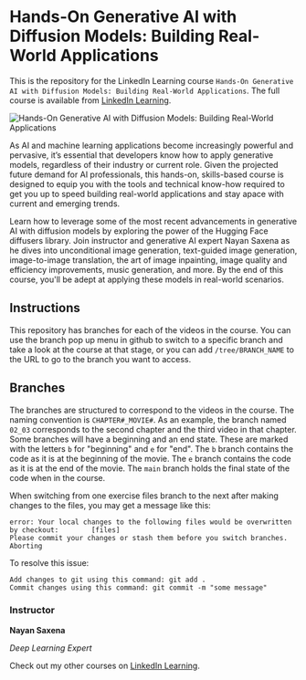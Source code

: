 # Hands-On Generative AI with Diffusion Models: Building Real-World Applications
This is the repository for the LinkedIn Learning course `Hands-On Generative AI with Diffusion Models: Building Real-World Applications`. The full course is available from [LinkedIn Learning][lil-course-url].

![Hands-On Generative AI with Diffusion Models: Building Real-World Applications][lil-thumbnail-url] 

As AI and machine learning applications become increasingly powerful and pervasive, it’s essential that developers know how to apply generative models, regardless of their industry or current role. Given the projected future demand for AI professionals, this hands-on, skills-based course is designed to equip you with the tools and technical know-how required to get you up to speed building real-world applications and stay apace with current and emerging trends.

Learn how to leverage some of the most recent advancements in generative AI with diffusion models by exploring the power of the Hugging Face diffusers library. Join instructor and generative AI expert Nayan Saxena as he dives into unconditional image generation, text-guided image generation, image-to-image translation, the art of image inpainting, image quality and efficiency improvements, music generation, and more. By the end of this course, you'll be adept at applying these models in real-world scenarios.

## Instructions
This repository has branches for each of the videos in the course. You can use the branch pop up menu in github to switch to a specific branch and take a look at the course at that stage, or you can add `/tree/BRANCH_NAME` to the URL to go to the branch you want to access.

## Branches
The branches are structured to correspond to the videos in the course. The naming convention is `CHAPTER#_MOVIE#`. As an example, the branch named `02_03` corresponds to the second chapter and the third video in that chapter. 
Some branches will have a beginning and an end state. These are marked with the letters `b` for "beginning" and `e` for "end". The `b` branch contains the code as it is at the beginning of the movie. The `e` branch contains the code as it is at the end of the movie. The `main` branch holds the final state of the code when in the course.

When switching from one exercise files branch to the next after making changes to the files, you may get a message like this:

    error: Your local changes to the following files would be overwritten by checkout:        [files]
    Please commit your changes or stash them before you switch branches.
    Aborting

To resolve this issue:
	
    Add changes to git using this command: git add .
	Commit changes using this command: git commit -m "some message"


### Instructor

**Nayan Saxena**

_Deep Learning Expert_

Check out my other courses on [LinkedIn Learning](https://www.linkedin.com/learning/instructors/nayan-saxena).


[0]: # (Replace these placeholder URLs with actual course URLs)

[lil-course-url]: https://www.linkedin.com/learning/hands-on-generative-ai-with-diffusion-models-building-real-world-applications
[lil-thumbnail-url]: https://media.licdn.com/dms/image/D560DAQEjTZcYRKYBmw/learning-public-crop_675_1200/0/1707940169674?e=2147483647&v=beta&t=mUD3Z2kZoPUSv3DWFEQewGVrm3sLwx15I-GtNzhCtaY

